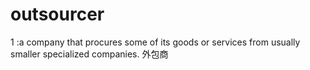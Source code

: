 # outsourcer

1 :a company that procures some of its goods or services from usually smaller specialized companies. 外包商


